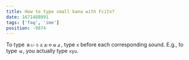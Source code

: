 ```yaml
---
title: How to type small kana with Fcitx?
date: 1671488991
tags: ['faq', 'ime']
position: -9874
---
```


To type `ぁぃぅぇぉゃゅょ`,
type `x` before each corresponding sound.
E.g., to type `ゅ`, you actually type `xyu`.
